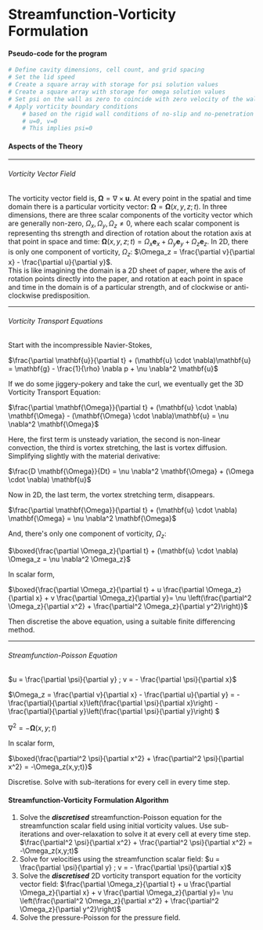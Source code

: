 Streamfunction-Vorticity Formulation
====================================

#### Pseudo-code for the program
```python
# Define cavity dimensions, cell count, and grid spacing
# Set the lid speed
# Create a square array with storage for psi solution values
# Create a square array with storage for omega solution values
# Set psi on the wall as zero to coincide with zero velocity of the walls
# Apply vorticity boundary conditions 
    # based on the rigid wall conditions of no-slip and no-penetration
    # u=0, v=0
    # This implies psi=0
```

#### Aspects of the Theory

------------------------------------------

###### Vorticity Vector Field
The vorticity vector field is,
$\mathbf{\Omega} = \nabla \times \mathbf{u}$.
At every point in the spatial and time domain there is a particular vorticity vector:
$\mathbf{\Omega} = \mathbf{\Omega}(x,y,z;t)$.
In three dimensions, there are three scalar components of the vorticity vector which are generally non-zero,
$\Omega_x, \Omega_y, \Omega_z \ne 0$,
where each scalar component is representing ths strength and direction of rotation about the rotation axis at that point in space and time:
$\mathbf{\Omega}(x,y,z;t) = \Omega_x \mathbf{e}_x + \Omega_y \mathbf{e}_y + \Omega_z \mathbf{e}_z$.
In 2D, there is only one component of vorticity, $\Omega_z$:
$\Omega_z = \frac{\partial v}{\partial x} - \frac{\partial u}{\partial y}$.\
This is like imagining the domain is a 2D sheet of paper, where the axis of rotation points directly into the paper, and rotation at each point in space and time in the domain is of a particular strength, and of clockwise or anti-clockwise predisposition.

-----------------------------------------

###### Vorticity Transport Equations

Start with the incompressible Navier-Stokes,

$\frac{\partial \mathbf{u}}{\partial t} + (\mathbf{u} \cdot \nabla)\mathbf{u} = \mathbf{g} - \frac{1}{\rho} \nabla p + \nu \nabla^2 \mathbf{u}$

If we do some jiggery-pokery and take the curl, we eventually get the 3D Vorticity Transport Equation:

$\frac{\partial \mathbf{\Omega}}{\partial t} + (\mathbf{u} \cdot \nabla) \mathbf{\Omega} - (\mathbf{\Omega} \cdot \nabla)\mathbf{u} = \nu \nabla^2 \mathbf{\Omega}$

Here, the first term is unsteady variation, the second is non-linear convection, the third is vortex stretching, the last is vortex diffusion. Simplifying slightly with the material derivative:

$\frac{D \mathbf{\Omega}}{Dt} = \nu \nabla^2 \mathbf{\Omega} + (\Omega \cdot \nabla) \mathbf{u}$

Now in 2D, the last term, the vortex stretching term, disappears.

$\frac{\partial \mathbf{\Omega}}{\partial t} + (\mathbf{u} \cdot \nabla) \mathbf{\Omega} = \nu \nabla^2 \mathbf{\Omega}$

And, there's only one component of vorticity, $\Omega_z$:

$\boxed{\frac{\partial \Omega_z}{\partial t} + (\mathbf{u} \cdot \nabla) \Omega_z = \nu \nabla^2 \Omega_z}$

In scalar form,

$\boxed{\frac{\partial \Omega_z}{\partial t} + u \frac{\partial \Omega_z}{\partial x} + v \frac{\partial \Omega_z}{\partial y}= \nu \left(\frac{\partial^2 \Omega_z}{\partial x^2} + \frac{\partial^2 \Omega_z}{\partial y^2}\right)}$

Then discretise the above equation, using a suitable finite differencing method.

-------------------------------

###### Streamfunction-Poisson Equation

$u = \frac{\partial \psi}{\partial y} ; v = - \frac{\partial \psi}{\partial x}$

$\Omega_z = \frac{\partial v}{\partial x} - \frac{\partial u}{\partial y} = -\frac{\partial}{\partial x}\left(\frac{\partial \psi}{\partial x}\right) - \frac{\partial}{\partial y}\left(\frac{\partial \psi}{\partial y}\right) $

$\nabla^2 = -{\mathbf{\Omega}(x,y;t)}$

In scalar form,

$\boxed{\frac{\partial^2 \psi}{\partial x^2} + \frac{\partial^2 \psi}{\partial x^2} = -\Omega_z(x,y;t)}$

Discretise. Solve with sub-iterations for every cell in every time step.

#### Streamfunction-Vorticity Formulation Algorithm

1. Solve the _**discretised**_ streamfunction-Poisson equation for the streamfunction scalar field using initial vorticity values. Use sub-iterations and over-relaxation to solve it at every cell at every time step.
$\frac{\partial^2 \psi}{\partial x^2} + \frac{\partial^2 \psi}{\partial x^2} = -\Omega_z(x,y;t)$
2. Solve for velocities using the streamfunction scalar field:
$u = \frac{\partial \psi}{\partial y} ; v = - \frac{\partial \psi}{\partial x}$
3. Solve the _**discretised**_ 2D vorticity transport equation for the vorticity vector field:
$\frac{\partial \Omega_z}{\partial t} + u \frac{\partial \Omega_z}{\partial x} + v \frac{\partial \Omega_z}{\partial y}= \nu \left(\frac{\partial^2 \Omega_z}{\partial x^2} + \frac{\partial^2 \Omega_z}{\partial y^2}\right)$
4. Solve the pressure-Poisson for the pressure field.



